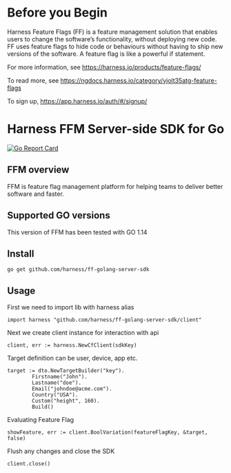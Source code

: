 # Before you Begin

Harness Feature Flags (FF) is a feature management solution that enables users to change the software’s functionality, without deploying new code. FF uses feature flags to hide code or behaviours without having to ship new versions of the software. A feature flag is like a powerful if statement.

For more information, see https://harness.io/products/feature-flags/

To read more, see https://ngdocs.harness.io/category/vjolt35atg-feature-flags

To sign up, https://app.harness.io/auth/#/signup/


# Harness FFM Server-side SDK for Go

[![Go Report Card](https://goreportcard.com/badge/github.com/drone/ff-golang-server-sdk)](https://goreportcard.com/report/github.com/drone/ff-golang-server-sdk)

## FFM overview
FFM is feature flag management platform for helping teams to deliver better software and faster.

## Supported GO versions
This version of FFM has been tested with GO 1.14

## Install
`go get github.com/harness/ff-golang-server-sdk`

## Usage
First we need to import lib with harness alias
```golang
import harness "github.com/harness/ff-golang-server-sdk/client"
```

Next we create client instance for interaction with api
```golang
client, err := harness.NewCfClient(sdkKey)
```

Target definition can be user, device, app etc.
```golang
target := dto.NewTargetBuilder("key").
 		Firstname("John").
 		Lastname("doe").
 		Email("johndoe@acme.com").
 		Country("USA").
 		Custom("height", 160).
 		Build()
```

Evaluating Feature Flag
```golang
showFeature, err := client.BoolVariation(featureFlagKey, &target, false)
```

Flush any changes and close the SDK
```golang
client.close()
```